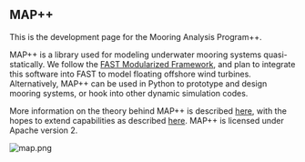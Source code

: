 ## MAP++ 

This is the development page for the Mooring Analysis Program++. 

MAP++ is a library used for modeling underwater mooring systems quasi-statically. We follow the [FAST Modularized Framework](https://nwtc.nrel.gov/FAST-Developers), and plan to integrate this software into FAST to model floating offshore wind turbines. Alternatively, MAP++ can be used in Python to prototype and design mooring systems, or hook into other dynamic simulation codes. 

More information on the theory behind MAP++ is described [here](http://cim.mcgill.ca/~mmascio1/ISOPE2013-TPC-0646.pdf), with the hopes to extend capabilities as described [here](http://cim.mcgill.ca/~mmascio1/61159.pdf). MAP++ is licensed under Apache version 2.

![map.png](https://bitbucket.org/repo/jbRLE9/images/1969433685-map.png)